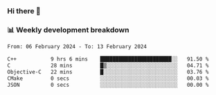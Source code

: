 ### Hi there 👋

### 📊 Weekly development breakdown
<!--START_SECTION:waka-->

```txt
From: 06 February 2024 - To: 13 February 2024

C++           9 hrs 6 mins    ███████████████████████░░   91.50 %
C             28 mins         █▒░░░░░░░░░░░░░░░░░░░░░░░   04.71 %
Objective-C   22 mins         █░░░░░░░░░░░░░░░░░░░░░░░░   03.76 %
CMake         0 secs          ░░░░░░░░░░░░░░░░░░░░░░░░░   00.03 %
JSON          0 secs          ░░░░░░░░░░░░░░░░░░░░░░░░░   00.00 %
```

<!--END_SECTION:waka-->
